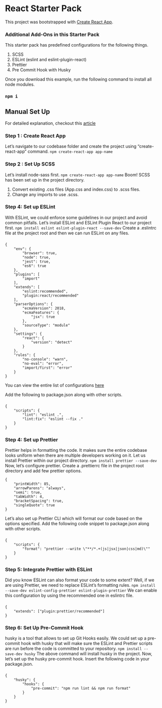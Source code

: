 # React Starter Pack 
This project was bootstrapped with [Create React App](https://github.com/facebook/create-react-app).

### Additional Add-Ons in this Starter Pack
This starter pack has predefined configurations for the following things.
1. SCSS
2. ESLint (eslint and eslint-plugin-react)
3. Prettier
4. Pre Commit Hook with Husky

Once you download this example, run the following command to install all node modules. 
### `npm i`

## Manual Set Up
For detailed explanation, checkout this <a href = "https://medium.com/swlh/developer-checklist-react-application-initial-set-up-d4568799b825">article</a>

### Step 1 : Create React App
Let’s navigate to our codebase folder and create the project using “create-react-app” command.
`npm create-react-app app-name`

### Step 2 : Set Up SCSS
Let’s install node-sass first.
`npm create-react-app app-name`
Boom! SCSS has been set up in the project directory.
1. Convert existing .css files (App.css and index.css) to .scss files.
2. Change any imports to use .scss.

### Step 4: Set up ESLint
With ESLint, we could enforce some guidelines in our project and avoid common pitfalls. Let’s install ESLint and ESLint Plugin React to our project first.
`npm install eslint eslint-plugin-react --save-dev`
Create a .eslintrc file at the project root and then we can run ESLint on any files.
###
    {
        "env": {
            "browser": true,
            "node": true,
            "jest": true,
            "es6": true
        },
        "plugins": [
            "import"
        ],
        "extends": [
            "eslint:recommended", 
            "plugin:react/recommended"
        ],
        "parserOptions": {
            "ecmaVersion": 2018,
            "ecmaFeatures": {
                "jsx": true
            },
            "sourceType": "module"
        },
        "settings": {
            "react": {
                "version": "detect"
            }
        },
        "rules": {
            "no-console": "warn",
            "no-eval": "error",
            "import/first": "error"
        }
    }

You can view the entire list of configurations <a href = "https://eslint.org/docs/user-guide/configuring">here</a>

Add the following to package.json along with other scripts.
### 
    { 
        "scripts": {
            "lint": "eslint .",
            "lint:fix": "eslint --fix ."
        }
    }

### Step 4: Set up Prettier 
Prettier helps in formatting the code. It makes sure the entire codebase looks uniform when there are multiple developers working on it. Let us install Prettier within our project directory.
`npm install prettier --save-dev`
Now, let’s configure prettier. Create a .prettierrc file in the project root directory and add few prettier options.

    {
        "printWidth": 85,
        "arrowParens": "always",
        "semi": true,
        "tabWidth": 4,
        "bracketSpacing": true,
        "singleQuote": true
    }
Let’s also set up Prettier CLI which will format our code based on the options specified. Add the following code snippet to package.json along with other scripts.
### 
    {
        "scripts": {
            "format": "prettier --write \"**/*.+(js|jsx|json|css|md)\""
        }
    }
    
### Step 5: Integrate Prettier with ESLint
Did you know ESLint can also format your code to some extent? Well, if we are using Prettier, we need to replace ESLint’s formatting rules.
`npm install --save-dev eslint-config-prettier eslint-plugin-prettier`
We can enable this configuration by using the recommended one in eslintrc file.
### 
    {
        "extends": ["plugin:prettier/recommended"]
    }


### Step 6: Set Up Pre-Commit Hook
husky is a tool that allows to set up Git Hooks easily. We could set up a pre-commit hook with husky that will make sure the ESLint and Prettier scripts are run before the code is committed to your repository.
`npm install --save-dev husky`
The above command will install husky in the project. Now, let’s set up the husky pre-commit hook.
Insert the following code in your package.json.
### 
    { 
        "husky": {
            "hooks": {
                "pre-commit": "npm run lint && npm run format"
            }
        }
    }